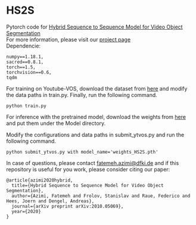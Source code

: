 # HS2S
Pytorch code for [Hybrid Sequence to Sequence Model for Video Object Segmentation](https://arxiv.org/abs/2010.05069) <br />
For more information, please visit our [project page]() <br />
Dependencie:
```
numpy==1.18.1,
sacred==0.8.1,
torch==1.5,
torchvision==0.6,
tqdm
```
For training on Youtube-VOS, download the dataset from [here](https://competitions.codalab.org/competitions/19544#participate-get_data) and modify the data paths in train.py.
Finally, run the following command.
```
python train.py
```
For inference with the pretrained model, download the weights from [here](https://drive.google.com/file/d/1qnB-BJJOCUwdRogrD5LNF_oMzeQ9Fdto/view?usp=sharing) and put them under the Model directory.

Modify the configurations and data paths in submit_ytvos.py and run the following command.

```
python submit_ytvos.py with model_name='weights_HS2S.pth'
```
In case of questions, please contact fatemeh.azimi@dfki.de and if this repository is useful for you work, please consider citing our paper:

```
@article{azimi2020hybrid,
  title={Hybrid Sequence to Sequence Model for Video Object Segmentation},
  author={Azimi, Fatemeh and Frolov, Stanislav and Raue, Federico and Hees, Joern and Dengel, Andreas},
  journal={arXiv preprint arXiv:2010.05069},
  year={2020}
}
```



